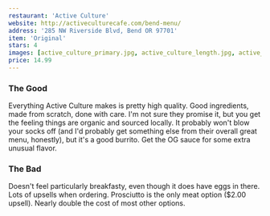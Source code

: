 ```yaml
---
restaurant: 'Active Culture'
website: http://activeculturecafe.com/bend-menu/
address: '285 NW Riverside Blvd, Bend OR 97701'
item: 'Original'
stars: 4
images: [active_culture_primary.jpg, active_culture_length.jpg, active_culture_package.jpg]
price: 14.99
---
```


### The Good

Everything Active Culture makes is pretty high quality. Good ingredients, made from scratch, done with care. I'm not sure they promise it, but you get the feeling things are organic and sourced locally. It probably won't blow your socks off (and I'd probably get something else from their overall great menu, honestly), but it's a good burrito. Get the OG sauce for some extra unusual flavor.

### The Bad

Doesn't feel particularly breakfasty, even though it does have eggs in there. Lots of upsells when ordering. Prosciutto is the only meat option ($2.00 upsell). Nearly double the cost of most other options.
